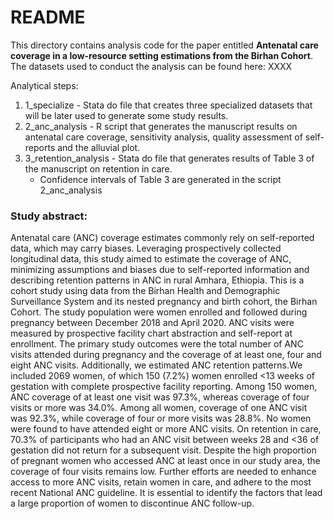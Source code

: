 # README
This directory contains analysis code for the paper entitled **Antenatal care coverage in a low-resource setting estimations from the Birhan Cohort**. The datasets used to conduct the analysis can be found here: XXXX

Analytical steps:
1.	1_specialize - Stata do file that creates three specialized datasets that will be later used to generate some study results.
2.	2_anc_analysis - R script that generates the manuscript results on antenatal care coverage, sensitivity analysis, quality assessment of self-reports and the alluvial plot.
3.	3_retention_analysis - Stata do file that generates results of Table 3 of the manuscript on retention in care.
    * Confidence intervals of Table 3 are generated in the script 2_anc_analysis

### Study abstract:
Antenatal care (ANC) coverage estimates commonly rely on self-reported data, which may carry biases. Leveraging prospectively collected longitudinal data, this study aimed to estimate the coverage of ANC, minimizing assumptions and biases due to self-reported information and describing retention patterns in ANC in rural Amhara, Ethiopia. This is a cohort study using data from the Birhan Health and Demographic Surveillance System and its nested pregnancy and birth cohort, the Birhan Cohort. The study population were women enrolled and followed during pregnancy between December 2018 and April 2020. ANC visits were measured by prospective facility chart abstraction and self-report at enrollment. The primary study outcomes were the total number of ANC visits attended during pregnancy and the coverage of at least one, four and eight ANC visits. Additionally, we estimated ANC retention patterns.We included 2069 women, of which 150 (7.2%) women enrolled <13 weeks of gestation with complete prospective facility reporting. Among 150 women, ANC coverage of at least one visit was 97.3%, whereas coverage of four visits or more was 34.0%. Among all women, coverage of one ANC visit was 92.3%, while coverage of four or more visits was 28.8%. No women were found to have attended eight or more ANC visits. On retention in care, 70.3% of participants who had an ANC visit between weeks 28 and <36 of gestation did not return for a subsequent visit. Despite the high proportion of pregnant women who accessed ANC at least once in our study area, the coverage of four visits remains low. Further efforts are needed to enhance access to more ANC visits, retain women in care, and adhere to the most recent National ANC guideline. It is essential to identify the factors that lead a large proportion of women to discontinue ANC follow-up.

